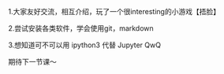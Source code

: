 1.大家友好交流，相互介绍，玩了一个很interesting的小游戏【捂脸】

2.尝试安装各类软件，学会使用git，markdown

3.想知道可不可以用 ipython3 代替 Jupyter QwQ

期待下一节课～

